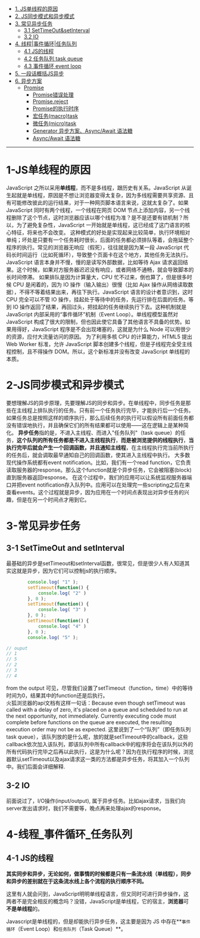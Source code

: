 - [1. JS单线程的原因](#1-JS单线程的原因)
- [2. JS同步模式和异步模式](#2-JS同步模式和异步模式)
- [3. 常见异步任务](#3-常见异步任务)
   - [3.1 SetTimeOut&setInterval](#3-1-SetTimeOut-and-setInterval)
   - [3.2 IO](#3-2-IO)
- [4. 线程|事件循环|任务队列](#4-线程_事件循环_任务队列)
   - [4.1 JS的线程](#4-1-JS的线程)
   - [4.2 任务队列 task queue](#getting-started-with-markdown)
   - [4.3 事件循环 event loop](#getting-started-with-markdown)
- [5. 一段话概括JS异步](#getting-started-with-markdown)
- [6. 异步方案](#getting-started-with-markdown)
  - [Promise](#getting-started-with-markdown)
    - [Promise错误处理](#getting-started-with-markdown) 
    - [Promise.reject](#getting-started-with-markdown)
    - [Promise的执行时序](#getting-started-with-markdown)
    - [宏任务(macro)task](#getting-started-with-markdown)
    - [微任务(micro)task](#getting-started-with-markdown)
    - [Generator 异步方案、Async/Await 语法糖](#getting-started-with-markdown)
    - [Async/Await 语法糖](#getting-started-with-markdown)

----------------------------------



# 1-JS单线程的原因
JavaScript 之所以采用**单线程**，而不是多线程，跟历史有关系。JavaScript 从诞生起就是单线程，原因是不想让浏览器变得太复杂，因为多线程需要共享资源、且有可能修改彼此的运行结果，对于一种网页脚本语言来说，这就太复杂了。如果 JavaScript 同时有两个线程，一个线程在网页 DOM 节点上添加内容，另一个线程删除了这个节点，这时浏览器应该以哪个线程为准？是不是还要有锁机制？所以，为了避免复杂性，JavaScript 一开始就是单线程，这已经成了这门语言的核心特征，将来也不会改变。
这种模式的好处是实现起来比较简单，执行环境相对单纯；坏处是只要有一个任务耗时很长，后面的任务都必须排队等着，会拖延整个程序的执行。常见的浏览器无响应（假死），往往就是因为某一段 JavaScript 代码长时间运行（比如死循环），导致整个页面卡在这个地方，其他任务无法执行。JavaScript 语言本身并不慢，慢的是读写外部数据，比如等待 Ajax 请求返回结果。这个时候，如果对方服务器迟迟没有响应，或者网络不通畅，就会导致脚本的长时间停滞。
如果排队是因为计算量大，CPU 忙不过来，倒也算了，但是很多时候 CPU 是闲着的，因为 IO 操作（输入输出）很慢（比如 Ajax 操作从网络读取数据），不得不等着结果出来，再往下执行。JavaScript 语言的设计者意识到，这时 CPU 完全可以不管 IO 操作，挂起处于等待中的任务，先运行排在后面的任务。等到 IO 操作返回了结果，再回过头，把挂起的任务继续执行下去。这种机制就是 JavaScript 内部采用的“事件循环”机制（Event Loop）。单线程模型虽然对 JavaScript 构成了很大的限制，但也因此使它具备了其他语言不具备的优势。如果用得好，JavaScript 程序是不会出现堵塞的，这就是为什么 Node 可以用很少的资源，应付大流量访问的原因。
为了利用多核 CPU 的计算能力，HTML5 提出 Web Worker 标准，允许 JavaScript 脚本创建多个线程，但是子线程完全受主线程控制，且不得操作 DOM。所以，这个新标准并没有改变 JavaScript 单线程的本质。

# 2-JS同步模式和异步模式
要想理解JS的异步原理，先要理解JS的同步和异步。在单线程中，同步任务是那些在主线程上排队执行的任务。只有前一个任务执行完毕，才能执行后一个任务。如果任务总是按照这样的顺序执行，那么后续任务的执行可以假设所有前面任务都没有错误地执行，并且确保它们的所有结果都可以使用——这在逻辑上是某种简化。
**异步任务**指的是，不进入主线程、而进入"任务队列"（task queue）的任务，**这个队列的所有任务都是不进入主线程执行**，**而是被浏览提供的线程执行**，**当执行完毕后就会产生一个回调函数，并且通知主线程**，在主线程执行完当前所执行的任务后，就会调取最早通知自己的回调函数，使其进入主线程中执行。
大多数现代操作系统都有event notification。比如，我们有一个read function，它负责读取服务器的response。那么这个function就是个异步任务，它会被阻塞(block) 直到服务器返回response。
在这个过程中，我们的应用可以让系统监视服务器端口并把event notification存入队列中。应用可以在处理完一些scripting之后在来查看events。这个过程就是异步，因为应用在一个时间点表现出对异步任务的兴趣，但是在另一个时间点才用到它。

# 3-常见异步任务
## 3-1 SetTimeOut and setInterval
最基础的异步是setTimeout和setInterval函数，很常见，但是很少人有人知道其实这就是异步，因为它们可以控制js的执行顺序。

``` js
        console.log( "1" );
        setTimeout(function() {
            console.log( "2" )
        }, 0 );
        setTimeout(function() {
            console.log( "3" )
        }, 0 );
        setTimeout(function() {
            console.log( "4" )
        }, 0 );
        console.log( "5" );

// ouput
// 1
// 5
// 2
// 3
// 4
```

from the output 可见，尽管我们设置了setTimeout（function，time）中的等待时间为0，结果其中的function还是后执行。<br>
火狐浏览器的api文档有这样一句话：Because even though setTimeout was called with a delay of zero, it's placed on a queue and scheduled to run at the next opportunity, not immediately. Currently executing code must complete before functions on the queue are executed, the resulting execution order may not be as expected.
这里说到了一个“队列”（即任务队列 task queue），该队列放的是什么呢，放的就是setTimeout中的callback，这些callback依次加入该队列，即该队列中所有callback中的程序将会在该队列以外的所有代码执行完毕之后再以此执行，这是为什么呢？因为在执行程序的时候，浏览器默认setTimeout以及ajax请求这一类的方法都是异步任务，将其加入一个队列中。我们后面会详细解释.

## 3-2 IO
前面说过了，I/O操作(input/output), 属于异步任务。比如ajax请求，当我们向server发出请求时，我们不需要等，晚点再来处理ajax的response。

# 4-线程_事件循环_任务队列
## 4-1 JS的线程

**其实同步和异步，无论如何，做事情的时候都是只有一条流水线（单线程），同步和异步的差别就在于这条流水线上各个流程的执行顺序不同。**

这里有人就会问到，JavaScript明明单线程语言，但又同时可进行异步操作，这两者不是完全相反的概念吗？没错，JavaScript是单线程，它的宿主，**浏览器**可**不是单线程**的。

Javascript是单线程的，但是却能执行异步任务，这主要是因为 JS 中存在**`事件循环`（Event Loop）和`任务队列`（Task Queue）**。
